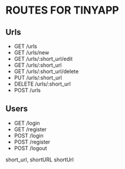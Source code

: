 # ROUTES FOR TINYAPP

## Urls

- GET /urls
- GET /urls/new
- GET /urls/:short_url/edit
- GET /urls/:short_url
- GET /urls/:short_url/delete
- PUT /urls/:short_url
- DELETE /urls/:short_url
- POST /urls

## Users

- GET /login
- GET /register
- POST /login
- POST /register
- POST /logout

short_url, shortURL shortUrl
